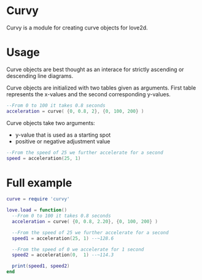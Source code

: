 # Curvy
Curvy is a module for creating curve objects for love2d.

# Usage
Curve objects are best thought as an interace for strictly ascending or descending line diagrams.

Curve objects are initialized with two tables given as arguments.
First table represents the x-values and the second corresponding y-values.

```lua
--From 0 to 100 it takes 0.8 seconds
acceleration = curve( {0, 0.8, 2}, {0, 100, 200} )
```

Curve objects take two arguments:
* y-value that is used as a starting spot
* positive or negative adjustment value

```lua
--From the speed of 25 we further accelerate for a second
speed = acceleration(25, 1)
```

# Full example
```lua
curve = require 'curvy'

love.load = function()
  --From 0 to 100 it takes 0.8 seconds
  acceleration = curve( {0, 0.8, 2.20}, {0, 100, 200} )

  --From the speed of 25 we further accelerate for a second
  speed1 = acceleration(25, 1) --~128.6

  --From the speed of 0 we accelerate for 1 second
  speed2 = acceleration(0,  1) --~114.3

  print(speed1, speed2)
end
```
